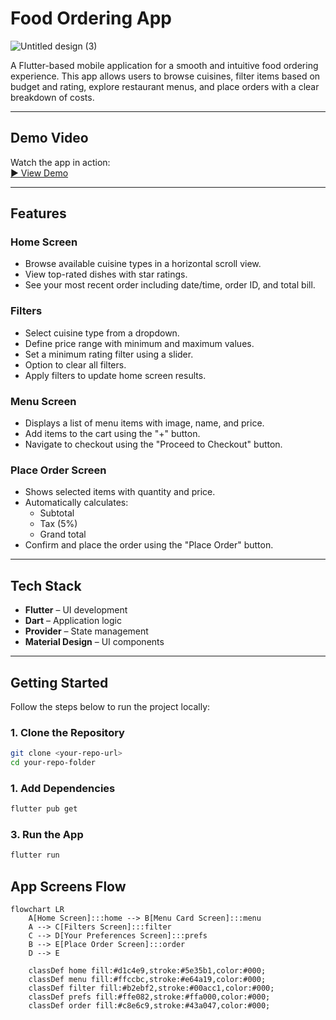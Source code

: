 # Food Ordering App

![Untitled design (3)](https://github.com/user-attachments/assets/27c8ef13-d3aa-4ad5-bb35-3b807837a3da)


A Flutter-based mobile application for a smooth and intuitive food ordering experience. This app allows users to browse cuisines, filter items based on budget and rating, explore restaurant menus, and place orders with a clear breakdown of costs.

---

## Demo Video

Watch the app in action:  
[▶️ View Demo](https://drive.google.com/file/d/1075Do8MkqyMXkcBH02WftBy9vgBv91Zi/view?usp=sharing)

---

## Features

### Home Screen
- Browse available cuisine types in a horizontal scroll view.
- View top-rated dishes with star ratings.
- See your most recent order including date/time, order ID, and total bill.

### Filters
- Select cuisine type from a dropdown.
- Define price range with minimum and maximum values.
- Set a minimum rating filter using a slider.
- Option to clear all filters.
- Apply filters to update home screen results.

### Menu Screen
- Displays a list of menu items with image, name, and price.
- Add items to the cart using the "+" button.
- Navigate to checkout using the "Proceed to Checkout" button.

### Place Order Screen
- Shows selected items with quantity and price.
- Automatically calculates:
  - Subtotal
  - Tax (5%)
  - Grand total
- Confirm and place the order using the "Place Order" button.

---

## Tech Stack

- **Flutter** – UI development
- **Dart** – Application logic
- **Provider** – State management
- **Material Design** – UI components

---

## Getting Started

Follow the steps below to run the project locally:

### 1. Clone the Repository

```bash
git clone <your-repo-url>
cd your-repo-folder
```

### 1. Add Dependencies

```bash
flutter pub get
```

### 3. Run the App

```bash
flutter run
```

##  App Screens Flow

```mermaid
flowchart LR
    A[Home Screen]:::home --> B[Menu Card Screen]:::menu
    A --> C[Filters Screen]:::filter
    C --> D[Your Preferences Screen]:::prefs
    B --> E[Place Order Screen]:::order
    D --> E

    classDef home fill:#d1c4e9,stroke:#5e35b1,color:#000;
    classDef menu fill:#ffccbc,stroke:#e64a19,color:#000;
    classDef filter fill:#b2ebf2,stroke:#00acc1,color:#000;
    classDef prefs fill:#ffe082,stroke:#ffa000,color:#000;
    classDef order fill:#c8e6c9,stroke:#43a047,color:#000;
```

